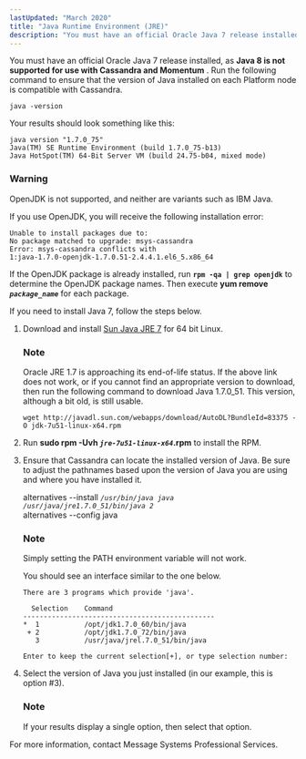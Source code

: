 ```yaml
---
lastUpdated: "March 2020"
title: "Java Runtime Environment (JRE)"
description: "You must have an official Oracle Java 7 release installed as Java 8 is not supported for use with Cassandra and Momentum Run the following command to ensure that the version of Java installed on each Platform node is compatible with Cassandra Your results should look something like this Open..."
---
```


<a name="idp450192"></a> 

You must have an official Oracle Java 7 release installed, as **Java 8 is not supported for use with Cassandra and Momentum** . Run the following command to ensure that the version of Java installed on each Platform node is compatible with Cassandra.

`java -version`

Your results should look something like this:

```
java version "1.7.0_75"
Java(TM) SE Runtime Environment (build 1.7.0_75-b13)
Java HotSpot(TM) 64-Bit Server VM (build 24.75-b04, mixed mode)
```

### Warning

OpenJDK is not supported, and neither are variants such as IBM Java.

If you use OpenJDK, you will receive the following installation error:

```
Unable to install packages due to:
No package matched to upgrade: msys-cassandra
Error: msys-cassandra conflicts with 
1:java-1.7.0-openjdk-1.7.0.51-2.4.4.1.el6_5.x86_64
```

If the OpenJDK package is already installed, run **`rpm -qa | grep openjdk`**                     to determine the OpenJDK package names. Then execute **yum remove *`package_name`***                         for each package.

If you need to install Java 7, follow the steps below.

1.  Download and install [Sun Java JRE 7](http://www.oracle.com/technetwork/java/javase/downloads/java-archive-downloads-javase7-521261.html#jre-7u80-oth-JPR) for 64 bit Linux.

    ### Note

    Oracle JRE 1.7 is approaching its end-of-life status. If the above link does not work, or if you cannot find an appropriate version to download, then run the following command to download Java 1.7.0_51\. This version, although a bit old, is still usable.

    `wget http://javadl.sun.com/webapps/download/AutoDL?BundleId=83375 -O jdk-7u51-linux-x64.rpm`
2.  Run **sudo rpm -Uvh *`jre-7u51-linux-x64`*.rpm**                                     to install the RPM.

3.  Ensure that Cassandra can locate the installed version of Java. Be sure to adjust the pathnames based upon the version of Java you are using and where you have installed it.

    alternatives --install *`/usr/bin/java java /usr/java/jre1.7.0_51/bin/java 2`*                                       
    alternatives --config java
    ### Note

    Simply setting the PATH environment variable will not work.

    You should see an interface similar to the one below.

    ```
    There are 3 programs which provide 'java'.

      Selection    Command
    -----------------------------------------------
    *  1           /opt/jdk1.7.0_60/bin/java
     + 2           /opt/jdk1.7.0_72/bin/java
       3           /usr/java/jrel.7.0_51/bin/java

    Enter to keep the current selection[+], or type selection number:
    ```

4.  Select the version of Java you just installed (in our example, this is option #3).

    ### Note

    If your results display a single option, then select that option.

For more information, contact Message Systems Professional Services.